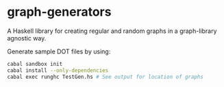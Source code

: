 graph-generators
============

A Haskell library for creating regular and random graphs in a graph-library agnostic way.

Generate sample DOT files by using:

```bash
cabal sandbox init
cabal install --only-dependencies
cabal exec runghc TestGen.hs # See output for location of graphs
```